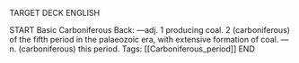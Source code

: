 TARGET DECK
ENGLISH

START
Basic
Carboniferous
Back: —adj. 1 producing coal. 2 (carboniferous) of the fifth period in the palaeozoic era, with extensive formation of coal. —n. (carboniferous) this period.
Tags: [[Carboniferous_period]]
END
